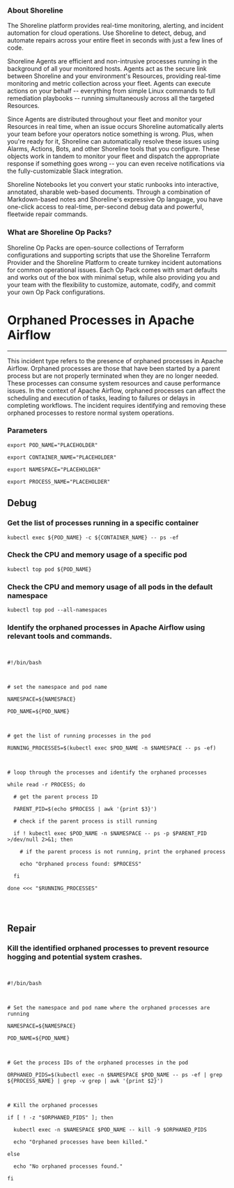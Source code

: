 
### About Shoreline
The Shoreline platform provides real-time monitoring, alerting, and incident automation for cloud operations. Use Shoreline to detect, debug, and automate repairs across your entire fleet in seconds with just a few lines of code.

Shoreline Agents are efficient and non-intrusive processes running in the background of all your monitored hosts. Agents act as the secure link between Shoreline and your environment's Resources, providing real-time monitoring and metric collection across your fleet. Agents can execute actions on your behalf -- everything from simple Linux commands to full remediation playbooks -- running simultaneously across all the targeted Resources.

Since Agents are distributed throughout your fleet and monitor your Resources in real time, when an issue occurs Shoreline automatically alerts your team before your operators notice something is wrong. Plus, when you're ready for it, Shoreline can automatically resolve these issues using Alarms, Actions, Bots, and other Shoreline tools that you configure. These objects work in tandem to monitor your fleet and dispatch the appropriate response if something goes wrong -- you can even receive notifications via the fully-customizable Slack integration.

Shoreline Notebooks let you convert your static runbooks into interactive, annotated, sharable web-based documents. Through a combination of Markdown-based notes and Shoreline's expressive Op language, you have one-click access to real-time, per-second debug data and powerful, fleetwide repair commands.

### What are Shoreline Op Packs?
Shoreline Op Packs are open-source collections of Terraform configurations and supporting scripts that use the Shoreline Terraform Provider and the Shoreline Platform to create turnkey incident automations for common operational issues. Each Op Pack comes with smart defaults and works out of the box with minimal setup, while also providing you and your team with the flexibility to customize, automate, codify, and commit your own Op Pack configurations.

# Orphaned Processes in Apache Airflow
---

This incident type refers to the presence of orphaned processes in Apache Airflow. Orphaned processes are those that have been started by a parent process but are not properly terminated when they are no longer needed. These processes can consume system resources and cause performance issues. In the context of Apache Airflow, orphaned processes can affect the scheduling and execution of tasks, leading to failures or delays in completing workflows. The incident requires identifying and removing these orphaned processes to restore normal system operations.

### Parameters
```shell
export POD_NAME="PLACEHOLDER"

export CONTAINER_NAME="PLACEHOLDER"

export NAMESPACE="PLACEHOLDER"

export PROCESS_NAME="PLACEHOLDER"
```

## Debug

### Get the list of processes running in a specific container
```shell
kubectl exec ${POD_NAME} -c ${CONTAINER_NAME} -- ps -ef
```

### Check the CPU and memory usage of a specific pod
```shell
kubectl top pod ${POD_NAME}
```

### Check the CPU and memory usage of all pods in the default namespace
```shell
kubectl top pod --all-namespaces
```
### Identify the orphaned processes in Apache Airflow using relevant tools and commands.
```shell


#!/bin/bash



# set the namespace and pod name

NAMESPACE=${NAMESPACE}

POD_NAME=${POD_NAME}



# get the list of running processes in the pod

RUNNING_PROCESSES=$(kubectl exec $POD_NAME -n $NAMESPACE -- ps -ef)



# loop through the processes and identify the orphaned processes

while read -r PROCESS; do

  # get the parent process ID

  PARENT_PID=$(echo $PROCESS | awk '{print $3}')

  # check if the parent process is still running

  if ! kubectl exec $POD_NAME -n $NAMESPACE -- ps -p $PARENT_PID >/dev/null 2>&1; then

    # if the parent process is not running, print the orphaned process

    echo "Orphaned process found: $PROCESS"

  fi

done <<< "$RUNNING_PROCESSES"




```

## Repair

### Kill the identified orphaned processes to prevent resource hogging and potential system crashes.
```shell


#!/bin/bash



# Set the namespace and pod name where the orphaned processes are running

NAMESPACE=${NAMESPACE}

POD_NAME=${POD_NAME}



# Get the process IDs of the orphaned processes in the pod

ORPHANED_PIDS=$(kubectl exec -n $NAMESPACE $POD_NAME -- ps -ef | grep ${PROCESS_NAME} | grep -v grep | awk '{print $2}')



# Kill the orphaned processes

if [ ! -z "$ORPHANED_PIDS" ]; then

  kubectl exec -n $NAMESPACE $POD_NAME -- kill -9 $ORPHANED_PIDS

  echo "Orphaned processes have been killed."

else

  echo "No orphaned processes found."

fi


```